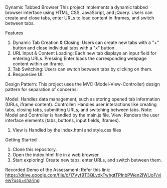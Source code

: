 Dynamic Tabbed Browser
This project implements a dynamic tabbed browser interface using HTML, CSS, JavaScript, and jQuery. Users can create and close tabs, enter URLs to load content in iframes, and switch between tabs.

Features
1. Dynamic Tab Creation & Closing: Users can create new tabs with a "+" button and close individual tabs with a "x" button.
2. URL Input & Content Loading: Each new tab displays an input field for entering URLs. Pressing Enter loads the corresponding webpage content within an iframe.
3. Tab Switching: Users can switch between tabs by clicking on them.
4. Responsive UI.


Design Pattern:
This project uses the MVC (Model-View-Controller) design pattern for separation of concerns:

Model: Handles data management, such as storing opened tab information (URLs, iframe content).
Controller: Handles user interactions like creating tabs, closing tabs, submitting URLs, and switching between tabs.
Note: Model and Controller is handled by the main.js file.
View: Renders the user interface elements (tabs, buttons, input fields, iframes).
1. View is Handled by the index.html and style.css files

Getting Started
1. Clone this repository.
2. Open the index.html file in a web browser.
3. Start exploring! Create new tabs, enter URLs, and switch between them.

Recorded Demo of the Assessment:
Refer this link: https://drive.google.com/file/d/17Vyf9T3QLvdkTwhgtTPInbPWen2IWUoF/view?usp=sharing
